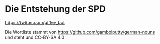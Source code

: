 # Die Entstehung der SPD

https://twitter.com/giffey_bot

Die Wortliste stammt von https://github.com/gambolputty/german-nouns und steht und CC-BY-SA 4.0